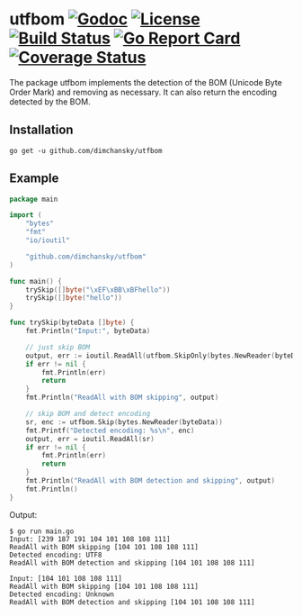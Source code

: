 # utfbom [![Godoc](https://godoc.org/github.com/dimchansky/utfbom?status.png)](https://godoc.org/github.com/dimchansky/utfbom) [![License](https://img.shields.io/:license-apache-blue.svg)](https://opensource.org/licenses/Apache-2.0) [![Build Status](https://travis-ci.org/dimchansky/utfbom.svg?branch=master)](https://travis-ci.org/dimchansky/utfbom) [![Go Report Card](https://goreportcard.com/badge/github.com/dimchansky/utfbom)](https://goreportcard.com/report/github.com/dimchansky/utfbom) [![Coverage Status](https://coveralls.io/repos/github/dimchansky/utfbom/badge.svg?branch=master)](https://coveralls.io/github/dimchansky/utfbom?branch=master)

The package utfbom implements the detection of the BOM (Unicode Byte Order Mark) and removing as necessary. It can also return the encoding detected by the BOM.

## Installation

    go get -u github.com/dimchansky/utfbom
    
## Example

```go
package main

import (
	"bytes"
	"fmt"
	"io/ioutil"

	"github.com/dimchansky/utfbom"
)

func main() {
	trySkip([]byte("\xEF\xBB\xBFhello"))
	trySkip([]byte("hello"))
}

func trySkip(byteData []byte) {
	fmt.Println("Input:", byteData)

	// just skip BOM
	output, err := ioutil.ReadAll(utfbom.SkipOnly(bytes.NewReader(byteData)))
	if err != nil {
		fmt.Println(err)
		return
	}
	fmt.Println("ReadAll with BOM skipping", output)

	// skip BOM and detect encoding
	sr, enc := utfbom.Skip(bytes.NewReader(byteData))
	fmt.Printf("Detected encoding: %s\n", enc)
	output, err = ioutil.ReadAll(sr)
	if err != nil {
		fmt.Println(err)
		return
	}
	fmt.Println("ReadAll with BOM detection and skipping", output)
	fmt.Println()
}
```

Output:

```
$ go run main.go
Input: [239 187 191 104 101 108 108 111]
ReadAll with BOM skipping [104 101 108 108 111]
Detected encoding: UTF8
ReadAll with BOM detection and skipping [104 101 108 108 111]

Input: [104 101 108 108 111]
ReadAll with BOM skipping [104 101 108 108 111]
Detected encoding: Unknown
ReadAll with BOM detection and skipping [104 101 108 108 111]
```


